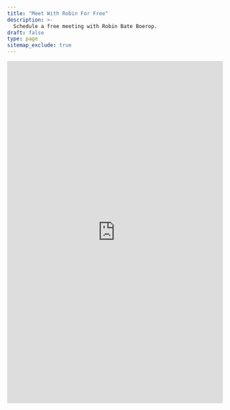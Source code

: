 ```yaml
---
title: "Meet With Robin For Free"
description: >-
  Schedule a free meeting with Robin Bate Boerop.
draft: false
type: page
sitemap_exclude: true
---
```



<iframe src="https://app.acuityscheduling.com/schedule.php?owner=21367024&appointmentType=category:Free%20Meetings" title="Schedule Appointment" width="100%" height="800" frameBorder="0"></iframe><script src="https://embed.acuityscheduling.com/js/embed.js" type="text/javascript"></script>
